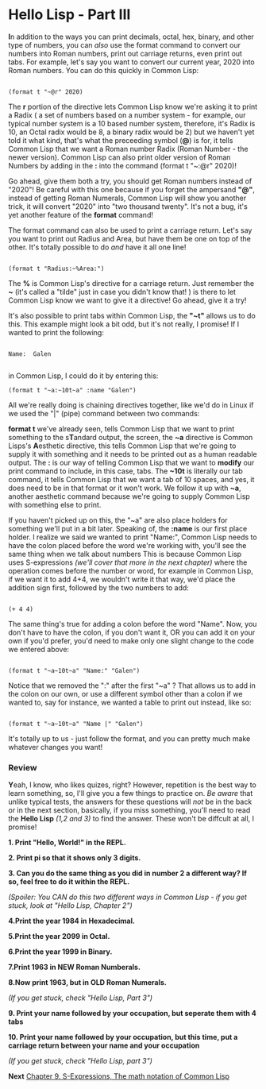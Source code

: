 # Hello Lisp - Part III


**I**n addition to the ways you can print decimals, octal, hex, binary, and other type of numbers, you can *also* use the format command to 
convert our numbers into Roman numbers, print out carriage returns, even print out tabs. For example, let's say you want to convert our current year,
2020 into Roman numbers. You can do this quickly in Common Lisp:

```

(format t "~@r" 2020)

```

The **r** portion of the directive lets Common Lisp know we're asking it to print a Radix ( a set of numbers based on a number system - for example, our typical number
system is a 10 based number system, therefore, it's Radix is 10, an Octal radix would be 8, a binary radix would be 2) but we haven't yet told it what kind, that's what the 
preceeding symbol (**@**) is for, it tells Common Lisp that we want a Roman number Radix (Roman Number - the newer version). Common Lisp can 
also print older version of Roman Numbers by adding in the **:** into the command (format t "~:@r" 2020)!

Go ahead, give them both a try, you should get Roman numbers instead of "2020"! Be careful with this one because if you forget the ampersand **"@"**, instead
of getting Roman Numerals, Common Lisp will show you another trick, it will convert "2020" into "two thousand twenty". It's not a bug, it's yet another feature of the
**format** command!

The format command can also be used to print a carriage return. Let's say you want to print out Radius and Area, but have them be one on top of the other.
It's totally possible to do *and* have it all one line!

```

(format t "Radius:~%Area:")

```
The **%** is Common Lisp's directive for a carriage return. Just remember the **~** (it's called a "tilde" just in case you didn't know that! ) is there to let Common Lisp
know we want to give it a directive! Go ahead, give it a try!


It's also possible to print tabs within Common Lisp, the **"~t"** allows us to do this. This example might look a bit odd, but it's not really, I promise!
If I wanted to print the following:  

```

Name:  Galen


```

in Common Lisp, I could do it by entering this:

```
(format t "~a:~10t~a" :name "Galen")  

```

All we're really doing is chaining directives together, like we'd do in Linux if we used the "|" (pipe) command between two commands:

**format t** we've already seen, tells Common Lisp that we want to print something to the s**T**andard output, the screen, the **~a** directive is Common Lisps's 
**A**esthetic directive, this tells Common Lisp that we're going to supply it with something and it needs to be printed out as a human readable output.  The **:**
is our way of telling Common Lisp that we want to **modify** our print command to include, in this case, tabs. The **~10t** is literally our tab command, it tells
Common Lisp that we want a tab of 10 spaces, and yes, it does need to be in that format or it won't work. We follow it up with **~a**, another aesthetic command because we're
going to supply Common Lisp with something else to print. 

If you haven't picked up on this, the "~a" are also place holders for something we'll put in a bit later.  Speaking of, the **:name** is our first place holder. I realize
we said we wanted to print "Name:", Common Lisp needs to have the colon placed before the word we're working with, you'll see the same thing when we talk about numbers 
This is because Common Lisp uses S-expressions *(we'll cover that more in the next chapter)* where the operation comes before the number or word, for example in Common 
Lisp, if we want it to add 4+4, we wouldn't write it that way, we'd place the addition sign first, followed by the two numbers to add:

```

(+ 4 4)

```

The same thing's true for adding a colon before the word "Name".  Now, you don't have to have the colon, if you don't want it, OR you can add it on your own if you'd 
prefer, you'd need to make only one slight change to the code we entered above:


```

(format t "~a~10t~a" "Name:" "Galen")  

```

Notice that we removed the ":" after the first "~a" ?  That allows us to add in the colon on our own, or use a different symbol other than a colon if we wanted to, 
say for instance, we wanted a table to print out instead, like so:

```

(format t "~a~10t~a" "Name |" "Galen")

```
It's totally up to us - just follow the format, and you can pretty much make whatever changes you want!

### Review

**Y**eah, I know, who likes quizes, right? However, repetition is the best way to learn something, so, I'll give you a few things to practice on.
*Be aware* that unlike typical tests, the answers for these questions will *not* be in the back or in the next section, basically, if you miss something, you'll need
to read the **Hello Lisp** *(1,2 and 3)* to find the answer.   These won't be diffcult at all, I promise!


**1.  Print "Hello, World!" in the REPL.**

**2. Print pi so that it shows only 3 digits.**

**3. Can you do the same thing as you did in number 2 a different way? If so, feel free to do it within the REPL.**

*(Spoiler: You CAN do this two different ways in Common Lisp - if you get stuck, look at "Hello Lisp, Chapter 2")*
     
**4.Print the year 1984 in Hexadecimal.**

**5.Print the year 2099 in Octal.**

**6.Print the year 1999 in Binary.**

**7.Print 1963 in NEW Roman Numberals.**

**8.Now print 1963, but in OLD Roman Numerals.**

*(If you get stuck, check "Hello Lisp, Part 3")*

**9. Print your name followed by your occupation, but seperate them with 4 tabs**

**10. Print your name followed by your occupation, but this time, put a carriage return between your name and your occupation**

*(If you get stuck, check "Hello Lisp, part 3")*
      
      
      
**Next** [Chapter 9. S-Expressions, The math notation of Common Lisp](https://github.com/Vorlonhomeworld/BBCL/blob/main/9%20S-Expressions%2C%20The%20math%20notation%20of%20Common%20Lisp.md)

